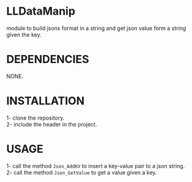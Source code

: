 # **LLDataManip**
module to build jsons format in a string and get json value form a string given the key.


# **DEPENDENCIES**
NONE.


# **INSTALLATION**
1- clone the repository.\
2- include the header in the project.



# **USAGE**
1- call the method `Json_AddKV` to insert a key-value pair to a json string.\
2- call the method `Json_GetValue` to get a value given a key. 

